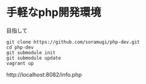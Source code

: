 # 手軽なphp開発環境

目指して

    git clone https://github.com/soramugi/php-dev.git
    cd php-dev
    git submodule init
    git submodule update
    vagrant up

http://localhost:8082/info.php
